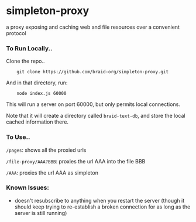 # simpleton-proxy
a proxy exposing and caching web and file resources over a convenient protocol

### To Run Locally..

Clone the repo..

```
    git clone https://github.com/braid-org/simpleton-proxy.git
```

And in that directory, run:

```
    node index.js 60000
```

This will run a server on port 60000, but only permits local connections.

Note that it will create a directory called `braid-text-db`, and store the local cached information there.

### To Use..

`/pages`: shows all the proxied urls

`/file-proxy/AAA?BBB`: proxies the url AAA into the file BBB

`/AAA`: proxies the url AAA as simpleton

### Known Issues:

- doesn't resubscribe to anything when you restart the server (though it should keep trying to re-establish a broken connection for as long as the server is still running)


